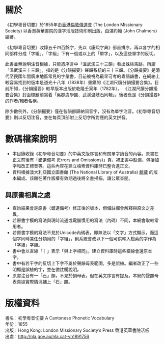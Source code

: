 # 關於

《初學粵音切要》於1855年由[香港倫敦傳道會](http://zh.wikipedia.org/wiki/%E5%80%AB%E6%95%A6%E5%82%B3%E9%81%93%E6%9C%83) (The London Missionary Society) 以香港英華書院的漢字活版技術印刷出版，由湛約翰 (John Chalmers) 編著。

《初學粵音切要》收錄五千四百餘字，先以《康熙字典》部首排序，再以各字的相同部件分成「字組」。「字組」下有一個或以上的「單字」，以及這些單字的反切。

此書並無說明注音根據，只能憑序言中「溫武溪三十三韻」看出蛛絲馬跡。所謂「溫武溪三十三韻」，指的是《分韻撮要》聲韻系統的三十三韻。《分韻撮要》是清代至民國年間廣東地區常見的字彙書，目前被視為最早可考的粵語韻書，在網絡上較容易找到的版本是道光十八年（1838年）重鐫的《江湖尺牘分韻撮要合集》。目前所知，《分韻撮要》較早版本出版於乾隆壬寅年（1782年）。 《江湖尺牘分韻撮要合集》封面標題前寫着「吳郡虞學圃、武溪温岐石同輯」，後者應是《分韻撮要》的作者/輯者名稱。

除少數例外，《分韻撮要》僅在各韻部歸納同音字，沒有為單字注音。《初學粵音切要》則以反切注音，並在每頁頂部附上反切字所對應的英文拼音。

# 數碼檔案說明

* 本目錄收錄《初學粵音切要》的中英文版序言和有關單字讀音的內容。原書在正文前後有「錯遺備考 (Errors and Omissions)」頁，補正書中缺漏，包括加字和改正標音等。這些內容在建立檢索資料庫時已整合進正文。
* 資料根據澳大利亞國立圖書館 (The National Library of Australia) [館藏](http://nla.gov.au/nla.cat-vn1891756) 的版本編成。該館在著作版權有效期過後將全書掃描，讓公眾查閱。

## 與原書相異之處

* 查詢結果會是原書〈錯遺備考〉修正後的版本，但備註欄會解釋與原文之差異。
* 若原書字模的寫法與現時流通或電腦慣用的寫法（內碼）不同，本網會取較常用者。
* 若原書字模的寫法不見於Unicode內碼表，即無法以「文字」方式顯示，而這個字同時兼任分類用的「字組」，則系統會改以下一個可供輸入檢索的字作為「字組」字類。
* 書中會以直線「｜」表示「與上字相同」。建立資料庫時這些橫線會還原本字。
* 書中有若干字的反切上下字不屬於聲韻母表範圍，多是誤植。編者改正了一些明顯是誤植的字，並在備註欄說明。
* 原書注音有一「石」韻，不見於韻母表，但在英文序言有提及。本網的聲韻母表頁據實際情況補上「石」韻。

# 版權資料

書名：初學粵音切要 A Cantonese Phonetic Vocabulary <br>
年份：1855 <br>
出版：Hong Kong: London Missionary Society’s Press 香港英華書院活板 <br>
出處：http://nla.gov.au/nla.cat-vn1891756
